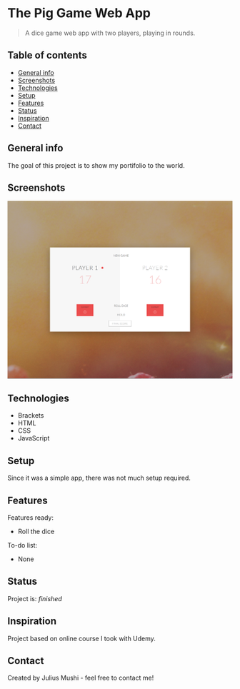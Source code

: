 # The Pig Game Web App
> A dice game web app with two players, playing in rounds.

## Table of contents
* [General info](#general-info)
* [Screenshots](#screenshots)
* [Technologies](#technologies)
* [Setup](#setup)
* [Features](#features)
* [Status](#status)
* [Inspiration](#inspiration)
* [Contact](#contact)

## General info
The goal of this project is to show my portifolio to the world.

## Screenshots
![Pig Game App](./PigGame.PNG)

## Technologies
* Brackets
* HTML
* CSS
* JavaScript

## Setup
Since it was a simple app, there was not much setup required.

## Features
Features ready:
* Roll the dice

To-do list:
* None

## Status
Project is: _finished_

## Inspiration
Project based on online course I took with Udemy.

## Contact
Created by Julius Mushi - feel free to contact me!
